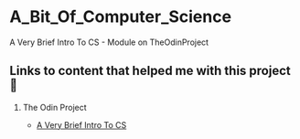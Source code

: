 # A_Bit_Of_Computer_Science
A Very Brief Intro To CS - Module on TheOdinProject

## Links to content that helped me with this project 🔗

1. The Odin Project

    - [A Very Brief Intro To CS](https://www.theodinproject.com/lessons/javascript-a-very-brief-intro-to-cs)


